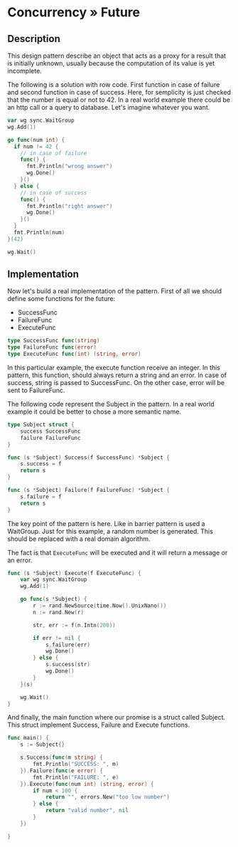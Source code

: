 # Concurrency » Future

## Description

This design pattern describe an object that acts as a proxy for a result that is
initially unknown, usually because the computation of its value is yet incomplete.

The following is a solution with row code. First function in case of failure and
second function in case of success. Here, for semplicity is just checked that the
number is equal or not to 42. In a real world example there could be an http call
or a query to database. Let's imagine whatever you want.

```go
var wg sync.WaitGroup
wg.Add(1)

go func(num int) {
  if num != 42 {
    // in case of failure
    func() {
      fmt.Println("wrong answer")
      wg.Done()
    }()
  } else {
    // in case of success
    func() {
      fmt.Println("right answer")
      wg.Done()
    }()
  }
  fmt.Println(num)
}(42)

wg.Wait()
```

## Implementation

Now let's build a real implementation of the pattern. First of all we
should define some functions for the future:

 - SuccessFunc
 - FailureFunc
 - ExecuteFunc

```go
type SuccessFunc func(string)
type FailureFunc func(error)
type ExecuteFunc func(int) (string, error)
```

In this particular example, the execute function receive an integer. In this
pattern, this function, should always return a string and an error. In case of
success, string is passed to SuccessFunc. On the other case, error will be sent
to FailureFunc.

The following code represent the Subject in the pattern. In a real world
example it could be better to chose a more semantic name.

```go
type Subject struct {
	success SuccessFunc
	failure FailureFunc
}

func (s *Subject) Success(f SuccessFunc) *Subject {
	s.success = f
	return s
}

func (s *Subject) Failure(f FailureFunc) *Subject {
	s.failure = f
	return s
}
```

The key point of the pattern is here. Like in barrier pattern is used a
WaitGroup. Just for this example, a random number is generated. This should be
replaced with a real domain algorithm.

The fact is that `ExecuteFunc` will be executed and it will return a message or
an error.

```go
func (s *Subject) Execute(f ExecuteFunc) {
	var wg sync.WaitGroup
	wg.Add(1)

	go func(s *Subject) {
		r := rand.NewSource(time.Now().UnixNano())
		n := rand.New(r)

		str, err := f(n.Intn(200))

		if err != nil {
			s.failure(err)
			wg.Done()
		} else {
			s.success(str)
			wg.Done()
		}
	}(s)

	wg.Wait()
}
```

And finally, the main function where our promise is a struct called Subject.
This struct implement Success, Failure and Execute functions.

```go
func main() {
	s := Subject{}

	s.Success(func(m string) {
		fmt.Println("SUCCESS: ", m)
	}).Failure(func(e error) {
		fmt.Println("FAILURE: ", e)
	}).Execute(func(num int) (string, error) {
		if num < 100 {
			return "", errors.New("too low number")
		} else {
			return "valid number", nil
		}
	})

}
```